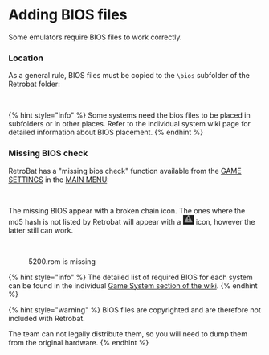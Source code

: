 # Adding BIOS files

Some emulators require BIOS files to work correctly.&#x20;

### Location

As a general rule, BIOS files must be copied to the `\bios` subfolder of the Retrobat folder:

<div align="left">

<figure><img src="https://i.imgur.com/5vAbqqT.png" alt=""><figcaption></figcaption></figure>

</div>

{% hint style="info" %}
Some systems need the bios files to be placed in subfolders or in other places. Refer to the individual system wiki page for detailed information about BIOS placement.
{% endhint %}

### Missing BIOS check

RetroBat has a "missing bios check" function available from the [GAME SETTINGS](../navigation/main-menu.md#game-settings) in the [MAIN MENU](../navigation/main-menu.md):

<div align="left">

<figure><img src="https://i.imgur.com/wXO2Ier.png" alt=""><figcaption></figcaption></figure>

</div>

The missing BIOS appear with a broken chain icon. The ones where the md5 hash is not listed by Retrobat will appear with a ![](<../.gitbook/assets/image (5).png>) icon, however the latter still can work.

<div align="left">

<figure><img src="https://i.imgur.com/0TLxbBh.png" alt=""><figcaption><p>5200.rom is missing</p></figcaption></figure>

</div>

{% hint style="info" %}
The detailed list of required BIOS for each system can be found in the individual [Game System section of the wiki](../systems-and-emulators/supported-game-systems/).
{% endhint %}

{% hint style="warning" %}
BIOS files are copyrighted and are therefore not included with Retrobat.&#x20;

The team can not legally distribute them, so you will need to dump them from the original hardware.
{% endhint %}
